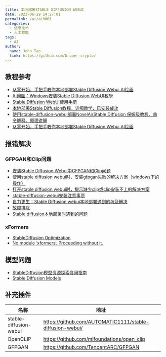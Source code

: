 ```yaml
---
title: 本地部署STABLE DIFFUSION WEBUI
date: 2023-06-29 14:27:01
permalink: /ai/ai0001
categories: 
  - 信息技术
  - 人工智能
tags: 
  - AI
author: 
  name: John Tao
  link: https://github.com/Draper-crypto/
---
```

## 教程参考


- [从零开始，手把手教你本地部署Stable Diffusion Webui AI绘画](https://zhuanlan.zhihu.com/p/613530403)
- [AI繪圖：Windows安裝Stable Diffusion WebUI教學](https://ivonblog.com/posts/windows-stable-diffusion-webui/)
- [Stable Diffusion WebUI使用手册](https://ivonblog.com/posts/stable-diffusion-webui-manuals/installation/command-line-arguments-and-settings/)
- [本地部署Stable Diffusion教程，详细教学，已安装成功](https://zhuanlan.zhihu.com/p/626006585)
- [使用stable-diffusion-webui部署NovelAi/Stable Diffusion 保姆级教程、命令解释、原理讲解](https://zhuanlan.zhihu.com/p/574200991)
- [从零开始，手把手教你本地部署Stable Diffusion Webui AI绘画](https://zhuanlan.zhihu.com/p/613530403)

## 报错解决

### GFPGAN和Clip问题

- [安装Stable Diffusion Webui中GFPGAN和Clip问题](https://zhuanlan.zhihu.com/p/612652498)
- [使用stable diffusion webui时，安装gfpgan失败的解决方案（windows下的操作）](https://blog.csdn.net/weixin_40735291/article/details/129153398)
- [打开stable diffusion webui时，提示缺少clip或clip安装不上的解决方案](https://blog.csdn.net/weixin_40735291/article/details/129333599)
- [stable-diffusion-webui安装注意事项](https://blog.csdn.net/mujuboy/article/details/129397147)
- [自力更生：Stable Diffusion webui本地部署遇到的坑及解决](https://www.bilibili.com/read/cv21987039)
- [故障排除](https://github.com/AUTOMATIC1111/stable-diffusion-webui/wiki/Troubleshooting)
- [Stable diffusion本地部署时遇到的问题](https://www.bilibili.com/read/cv22604427/)

### xFormers

- [StableDiffusion Optimization](https://zhuanlan.zhihu.com/p/611173551)
- [No module ‘xformers‘. Proceeding without it.](https://blog.csdn.net/qq_40902709/article/details/128152329)

## 模型问题

- [StableDiffusion模型资源探索食用指南](https://zhuanlan.zhihu.com/p/597504900)
- [Stable Diffusion Models](https://rentry.org/sdmodels#)

## 补充插件

| 名称                   | 地址                                                     |
| ---------------------- | -------------------------------------------------------- |
| stable-diffusion-webui | https://github.com/AUTOMATIC1111/stable-diffusion-webui/ |
| OpenCLIP               | https://github.com/mlfoundations/open_clip               |
| GFPGAN                 | https://github.com/TencentARC/GFPGAN                     |